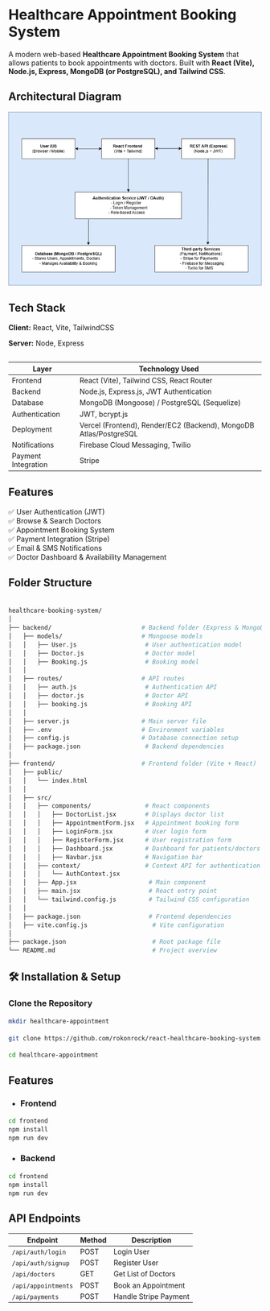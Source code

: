 
# Healthcare Appointment Booking System

A modern web-based **Healthcare Appointment Booking System** that allows patients to book appointments with doctors. Built with **React (Vite), Node.js, Express, MongoDB (or PostgreSQL), and Tailwind CSS**.


## Architectural Diagram



![screenshot](https://raw.githubusercontent.com/rokonrock/react-healthcare-booking-system/refs/heads/master/frontend/public/Healthcare_Management.png)


## Tech Stack

**Client:** React, Vite, TailwindCSS

**Server:** Node, Express

## 


| Layer          | Technology Used             |
|---------------|---------------------------|
| Frontend      | React (Vite), Tailwind CSS, React Router |
| Backend       | Node.js, Express.js, JWT Authentication |
| Database      | MongoDB (Mongoose) / PostgreSQL (Sequelize) |
| Authentication | JWT, bcrypt.js |
| Deployment    | Vercel (Frontend), Render/EC2 (Backend), MongoDB Atlas/PostgreSQL |
| Notifications | Firebase Cloud Messaging, Twilio |
| Payment Integration | Stripe |


## Features


✅ User Authentication (JWT)  
✅ Browse & Search Doctors  
✅ Appointment Booking System  
✅ Payment Integration (Stripe)  
✅ Email & SMS Notifications  
✅ Doctor Dashboard & Availability Management  


## Folder Structure

```bash

healthcare-booking-system/
│
├── backend/                         # Backend folder (Express & MongoDB)
│   ├── models/                      # Mongoose models
│   │   ├── User.js                   # User authentication model
│   │   ├── Doctor.js                 # Doctor model
│   │   ├── Booking.js                # Booking model
│   │
│   ├── routes/                      # API routes
│   │   ├── auth.js                   # Authentication API
│   │   ├── doctor.js                 # Doctor API
│   │   ├── booking.js                # Booking API
│   │
│   ├── server.js                    # Main server file
│   ├── .env                         # Environment variables
│   ├── config.js                    # Database connection setup
│   ├── package.json                  # Backend dependencies
│
├── frontend/                        # Frontend folder (Vite + React)
│   ├── public/
│   │   └── index.html
│   │
│   ├── src/
│   │   ├── components/               # React components
│   │   │   ├── DoctorList.jsx        # Displays doctor list
│   │   │   ├── AppointmentForm.jsx   # Appointment booking form
│   │   │   ├── LoginForm.jsx         # User login form
│   │   │   ├── RegisterForm.jsx      # User registration form
│   │   │   ├── Dashboard.jsx         # Dashboard for patients/doctors
│   │   │   ├── Navbar.jsx            # Navigation bar
│   │   ├── context/                  # Context API for authentication
│   │   │   └── AuthContext.jsx
│   │   ├── App.jsx                    # Main component
│   │   ├── main.jsx                   # React entry point
│   │   └── tailwind.config.js         # Tailwind CSS configuration
│   │
│   ├── package.json                   # Frontend dependencies
│   ├── vite.config.js                  # Vite configuration
│
├── package.json                        # Root package file
└── README.md                           # Project overview


```


## 🛠 Installation & Setup

### Clone the Repository
```sh
mkdir healthcare-appointment

git clone https://github.com/rokonrock/react-healthcare-booking-system.git

cd healthcare-appointment
```


## Features

- ### Frontend

```sh
cd frontend
npm install
npm run dev
```

- ### Backend

```sh
cd frontend
npm install
npm run dev
```


## API Endpoints

| Endpoint           | Method             | Description          |
|--------------------|--------------------|----------------------|
| `/api/auth/login`    | POST | Login User |
| `/api/auth/signup`   | POST | Register User |
| `/api/doctors`       | GET  | Get List of Doctors |
| `/api/appointments`  | POST | Book an Appointment |
| `/api/payments`      | POST | Handle Stripe Payment |


